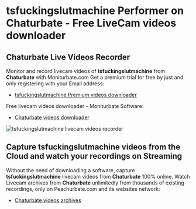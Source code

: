 # tsfuckingslutmachine Performer on Chaturbate - Free LiveCam videos downloader

## Chaturbate Live Videos Recorder

Monitor and record livecam videos of **tsfuckingslutmachine** from **Chaturbate** with Moniturbate.com
Get a premium trial for free by just and only registering with your Email address:
* [tsfuckingslutmachine Premium videos downloader](https://moniturbate.com/request-demo-licence-key.html)

Free livecam videos downloader - Moniturbate Software:
* [Chaturbate videos downloader](https://moniturbate.com/moniturbate-download-software.html)

![tsfuckingslutmachine livecam videos recorder](https://peachurnet.com/templates/moniturbate-software.png)


## Capture tsfuckingslutmachine videos from the Cloud and watch your recordings on Streaming

Without the need of downloading a software, capture **tsfuckingslutmachine** livecam videos from **Chaturbate** 100% online.
Watch Livecam archives from **Chaturbate** unlimitedly from thousands of existing recordings, only on Peachurbate.com and its websites network:
* [Chaturbate videos archives](https://peachurnet.com/)